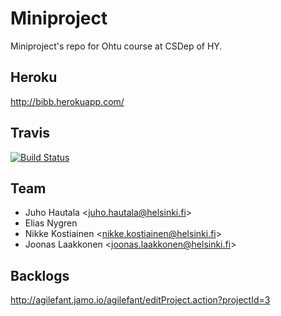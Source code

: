 # Miniproject

Miniproject's repo for Ohtu course at CSDep of HY.

## Heroku
http://bibb.herokuapp.com/

## Travis
[![Build Status](https://travis-ci.org/LosGonas/bibber.png)](https://travis-ci.org/LosGonas/bibber)

## Team

* Juho Hautala <[juho.hautala@helsinki.fi][juhomail]>
* Elias Nygren
* Nikke Kostiainen <[nikke.kostiainen@helsinki.fi][nikgmail]>
* Joonas Laakkonen <[joonas.laakkonen@helsinki.fi][jonemail]>

[juhomail]: mailto:juho.hautal@helsinki.fi
[jonemail]: mailto:joonas.laakkonen@helsinki.fi
[nikgmail]: mailto:nikke.kostiainen@helsinki.fi

## Backlogs

http://agilefant.jamo.io/agilefant/editProject.action?projectId=3
